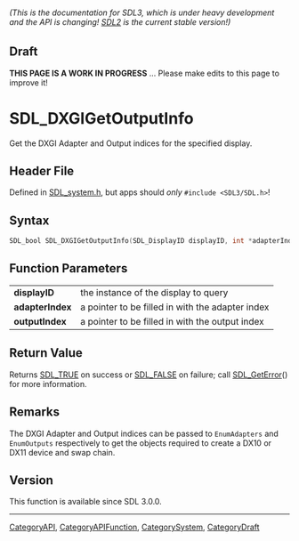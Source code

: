 ###### (This is the documentation for SDL3, which is under heavy development and the API is changing! [SDL2](https://wiki.libsdl.org/SDL2/) is the current stable version!)

## Draft

**THIS PAGE IS A WORK IN PROGRESS** ... Please make edits to this page to improve it!


<!-- #*^*^*^*^*See https://wiki.libsdl.org/SGFunctions for details on editing this page*^*^*^*^* -->
# SDL_DXGIGetOutputInfo

Get the DXGI Adapter and Output indices for the specified display.

## Header File

Defined in [SDL_system.h](https://github.com/libsdl-org/SDL/blob/main/include/SDL3/SDL_system.h), but apps should _only_ `#include <SDL3/SDL.h>`!

## Syntax

```c
SDL_bool SDL_DXGIGetOutputInfo(SDL_DisplayID displayID, int *adapterIndex, int *outputIndex);

```

## Function Parameters

|                      |                                                  |
| -------------------- | ------------------------------------------------ |
| **displayID**        | the instance of the display to query             |
| **adapterIndex**     | a pointer to be filled in with the adapter index |
| **outputIndex**      | a pointer to be filled in with the output index  |

## Return Value

Returns [SDL_TRUE](SDL_TRUE) on success or [SDL_FALSE](SDL_FALSE) on
failure; call [SDL_GetError](SDL_GetError)() for more information.

## Remarks

The DXGI Adapter and Output indices can be passed to `EnumAdapters` and
`EnumOutputs` respectively to get the objects required to create a DX10 or
DX11 device and swap chain.

## Version

This function is available since SDL 3.0.0.

----
[CategoryAPI](CategoryAPI), [CategoryAPIFunction](CategoryAPIFunction), [CategorySystem](CategorySystem), [CategoryDraft](CategoryDraft)
<!-- #See the Style Guide for instructions on editing the footer. -->


